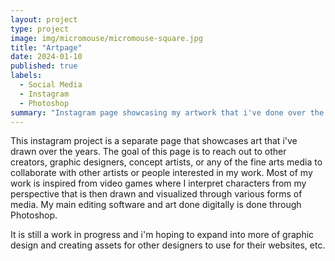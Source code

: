 ```yaml
---
layout: project
type: project
image: img/micromouse/micromouse-square.jpg
title: "Artpage"
date: 2024-01-10
published: true
labels:
  - Social Media
  - Instagram
  - Photoshop
summary: "Instagram page showcasing my artwork that i've done over the years and what I show for commissions or inspiration."
---
```


This instagram project is a separate page that showcases art that i've drawn over the years. The goal of this page is to reach out to other creators, graphic designers, concept artists, or any of the fine arts media to collaborate with other artists or people interested in my work. Most of my work is inspired from video games where I interpret characters from my perspective that is then drawn and visualized through various forms of media. My main editing software and art done digitally is done through Photoshop.

It is still a work in progress and i'm hoping to expand into more of graphic design and creating assets for other designers to use for their websites, etc.
